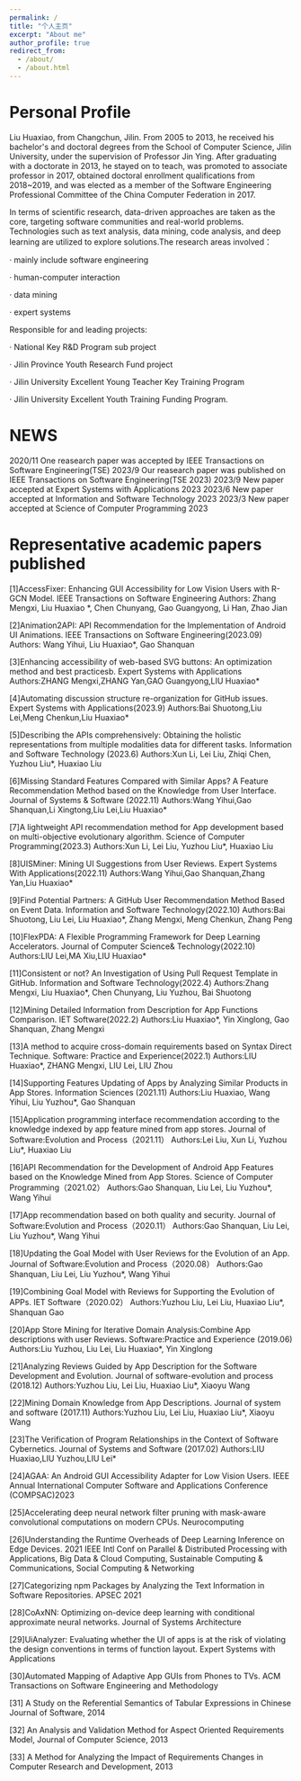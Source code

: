 ```yaml
---
permalink: /
title: "个人主页"
excerpt: "About me"
author_profile: true
redirect_from: 
  - /about/
  - /about.html
---
```

Personal Profile
======
Liu Huaxiao, from Changchun, Jilin.
From 2005 to 2013, he received his bachelor's and doctoral degrees from the School of Computer Science, Jilin University, under the supervision of Professor Jin Ying. After graduating with a doctorate in 2013, he stayed on to teach, was promoted to associate professor in 2017, obtained doctoral enrollment qualifications from 2018~2019, and was elected as a member of the Software Engineering Professional Committee of the China Computer Federation in 2017.

In terms of scientific research, data-driven approaches are taken as the core, targeting software communities and real-world problems. Technologies such as text analysis, data mining, code analysis, and deep learning are utilized to explore solutions.The research areas involved：

 · mainly include software engineering
 
 · human-computer interaction

 · data mining
 
 · expert systems

Responsible for and leading projects:

· National Key R&D Program sub project

· Jilin Province Youth Research Fund project

· Jilin University Excellent Young Teacher Key Training Program

· Jilin University Excellent Youth Training Funding Program.

NEWS
======

2020/11     One reasearch paper was accepted by IEEE Transactions on Software Engineering(TSE)
2023/9      Our reasearch paper was published on IEEE Transactions on Software Engineering(TSE 2023)
2023/9      New paper accepted at Expert Systems with Applications 2023
2023/6      New paper accepted at Information and Software Technology 2023
2023/3      New paper accepted at Science of Computer Programming 2023

Representative academic papers published
======

[1]AccessFixer: Enhancing GUI Accessibility for Low Vision Users with R-GCN Model.  IEEE Transactions on Software Engineering
Authors: Zhang Mengxi, Liu Huaxiao *, Chen Chunyang, Gao Guangyong, Li Han, Zhao Jian

[2]Animation2API: API Recommendation for the Implementation of Android UI Animations.  IEEE Transactions on Software Engineering(2023.09)
Authors: Wang Yihui, Liu Huaxiao*, Gao Shanquan

[3]Enhancing accessibility of web-based SVG buttons: An optimization method and best practicesb.  Expert Systems with Applications 
Authors:ZHANG Mengxi,ZHANG Yan,GAO Guangyong,LIU Huaxiao*

[4]Automating discussion structure re-organization for GitHub issues.  Expert Systems with Applications(2023.9)
Authors:Bai Shuotong,Liu Lei,Meng Chenkun,Liu Huaxiao*

[5]Describing the APIs comprehensively: Obtaining the holistic representations from multiple modalities data for different tasks.  Information and Software Technology (2023.6)
Authors:Xun Li, Lei Liu, Zhiqi Chen, Yuzhou Liu*, Huaxiao Liu

[6]Missing Standard Features Compared with Similar Apps? A Feature Recommendation Method based on the Knowledge from User Interface.  Journal of Systems & Software (2022.11)
Authors:Wang Yihui,Gao Shanquan,Li Xingtong,Liu Lei,Liu Huaxiao*

[7]A lightweight API recommendation method for App development based on multi-objective evolutionary algorithm.  Science of Computer Programming(2023.3)
Authors:Xun Li, Lei Liu, Yuzhou Liu*, Huaxiao Liu

[8]UISMiner: Mining UI Suggestions from User Reviews.  Expert Systems With Applications(2022.11)
Authors:Wang Yihui,Gao Shanquan,Zhang Yan,Liu Huaxiao*

[9]Find Potential Partners: A GitHub User Recommendation Method Based on Event Data.  Information and Software Technology(2022.10)
Authors:Bai Shuotong, Liu Lei, Liu Huaxiao*, Zhang Mengxi, Meng Chenkun, Zhang Peng

[10]FlexPDA: A Flexible Programming Framework for Deep Learning Accelerators.  Journal of Computer Science& Technology(2022.10)
Authors:LIU Lei,MA Xiu,LIU Huaxiao*

[11]Consistent or not? An Investigation of Using Pull Request Template in GitHub.  Information and Software Technology(2022.4)
Authors:Zhang Mengxi, Liu Huaxiao*, Chen Chunyang, Liu Yuzhou, Bai Shuotong

[12]Mining Detailed Information from Description for App Functions Comparison.  IET Software(2022.2)
Authors:Liu Huaxiao*, Yin Xinglong, Gao Shanquan, Zhang Mengxi

[13]A method to acquire cross-domain requirements based on Syntax Direct Technique.  Software: Practice and Experience(2022.1)
Authors:LIU Huaxiao*, ZHANG Mengxi, LIU Lei, LIU Zhou

[14]Supporting Features Updating of Apps by Analyzing Similar Products in App Stores. Information Sciences  (2021.11)
Authors:Liu Huaxiao, Wang Yihui, Liu Yuzhou*, Gao Shanquan

[15]Application programming interface recommendation according to the knowledge indexed by app feature mined from app stores. Journal of Software:Evolution and Process（2021.11）
Authors:Lei Liu, Xun Li, Yuzhou Liu*, Huaxiao Liu

[16]API Recommendation for the Development of Android App Features based on the Knowledge Mined from App Stores. Science of Computer Programming（2021.02）
Authors:Gao Shanquan, Liu Lei, Liu Yuzhou*, Wang Yihui

[17]App recommendation based on both quality and security. Journal of Software:Evolution and Process（2020.11）
Authors:Gao Shanquan, Liu Lei, Liu Yuzhou*, Wang Yihui

[18]Updating the Goal Model with User Reviews for the Evolution of an App. Journal of Software:Evolution and Process（2020.08）
Authors:Gao Shanquan, Liu Lei, Liu Yuzhou*, Wang Yihui

[19]Combining Goal Model with Reviews for Supporting the Evolution of APPs. IET Software（2020.02）
Authors:Yuzhou Liu, Lei Liu, Huaxiao Liu*, Shanquan Gao

[20]App Store Mining for Iterative Domain Analysis:Combine App descriptions with user Reviews. Software:Practice and Experience (2019.06)
Authors:Liu Yuzhou, Liu Lei, Liu Huaxiao*, Yin Xinglong

[21]Analyzing Reviews Guided by App Description for the Software Development and Evolution. Journal of software-evolution and process (2018.12) 
Authors:Yuzhou Liu, Lei Liu, Huaxiao Liu*, Xiaoyu Wang

[22]Mining Domain Knowledge from App Descriptions. Journal of system and software (2017.11)
Authors:Yuzhou Liu, Lei Liu, Huaxiao Liu*, Xiaoyu Wang

[23]The Verification of Program Relationships in the Context of Software Cybernetics. Journal of Systems and Software (2017.02)
Authors:LIU Huaxiao,LIU Yuzhou,LIU Lei*

[24]AGAA: An Android GUI Accessibility Adapter for Low Vision Users.  IEEE Annual International Computer Software and Applications Conference (COMPSAC)2023

[25]Accelerating deep neural network filter pruning with mask-aware convolutional computations on modern CPUs.   Neurocomputing

[26]Understanding the Runtime Overheads of Deep Learning Inference on Edge Devices.  2021 IEEE Intl Conf on Parallel & Distributed Processing with Applications, Big Data & Cloud Computing, Sustainable Computing & Communications, Social Computing & Networking

[27]Categorizing npm Packages by Analyzing the Text Information in Software Repositories.  APSEC 2021

[28]CoAxNN: Optimizing on-device deep learning with conditional approximate neural networks.  Journal of Systems Architecture

[29]UiAnalyzer: Evaluating whether the UI of apps is at the risk of violating the design conventions in terms of function layout.  Expert Systems with Applications

[30]Automated Mapping of Adaptive App GUIs from Phones to TVs.   ACM Transactions on Software Engineering and Methodology

[31] A Study on the Referential Semantics of Tabular Expressions in Chinese Journal of Software, 2014

[32] An Analysis and Validation Method for Aspect Oriented Requirements Model, Journal of Computer Science, 2013

[33] A Method for Analyzing the Impact of Requirements Changes in Computer Research and Development, 2013 
